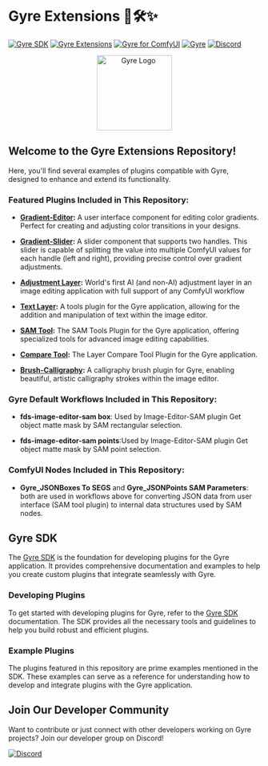 
# Gyre Extensions 🌟🛠️✨

[![Gyre SDK](https://img.shields.io/badge/Gyre%20SDK-Explore-blue?style=for-the-badge&logo=github)](https://flyingdogsoftware.github.io/gyre-sdk/)
[![Gyre Extensions](https://img.shields.io/badge/Gyre%20Extensions-Repository-blue?style=for-the-badge&logo=github)](https://github.com/flyingdogsoftware/gyre-extensions/)
[![Gyre for ComfyUI](https://img.shields.io/badge/Gyre%20for%20ComfyUI-Explore-blue?style=for-the-badge&logo=github)](https://github.com/flyingdogsoftware/gyre_for_comfyui)
[![Gyre](https://img.shields.io/badge/Gyre-Website-orange?style=for-the-badge&logo=internet-explorer)](https://gyre.ai)
[![Discord](https://img.shields.io/badge/Discord-Join%20Us-7289DA?style=for-the-badge&logo=discord)](https://discord.gg/HyaNtnU5Pw)

<p align="center">
  <img src="https://gyre.ai/images/logo.png" alt="Gyre Logo" width="150px">
</p>

## Welcome to the Gyre Extensions Repository!

Here, you'll find several examples of plugins compatible with Gyre, designed to enhance and extend its functionality.

### Featured Plugins Included in This Repository:

- **[Gradient-Editor](https://github.com/flyingdogsoftware/fds-gradient-editor):** A user interface component for editing color gradients. Perfect for creating and adjusting color transitions in your designs.

- **[Gradient-Slider](https://github.com/flyingdogsoftware/fds-gradient-slider):** A slider component that supports two handles. This slider is capable of splitting the value into multiple ComfyUI values for each handle (left and right), providing precise control over gradient adjustments.

- **[Adjustment Layer](https://github.com/flyingdogsoftware/fds-image-editor-adjustment-layer):** World's first AI (and non-AI) adjustment layer in an image editing application with full support of any ComfyUI workflow

- **[Text Layer](https://github.com/flyingdogsoftware/fds-image-editor-text):** A tools plugin for the Gyre application, allowing for the addition and manipulation of text within the image editor.

- **[SAM Tool](https://github.com/flyingdogsoftware/fds-image-editor-sam):** The SAM Tools Plugin for the Gyre application, offering specialized tools for advanced image editing capabilities.

- **[Compare Tool](https://github.com/flyingdogsoftware/fds-image-editor-compare):** The Layer Compare Tool Plugin for the Gyre application.

- **[Brush-Calligraphy](https://github.com/flyingdogsoftware/brush_Caligraphy):** A calligraphy brush plugin for Gyre, enabling beautiful, artistic calligraphy strokes within the image editor.

### Gyre Default Workflows Included in This Repository:

- **fds-image-editor-sam box**: Used by Image-Editor-SAM plugin Get object matte mask by SAM rectangular selection.

- **fds-image-editor-sam points**:Used by Image-Editor-SAM plugin Get object matte mask by SAM point selection.

### ComfyUI Nodes Included in This Repository:

- **Gyre_JSONBoxes To SEGS** and **Gyre_JSONPoints SAM Parameters**: both are used in workflows above for converting JSON data from user interface (SAM tool plugin) to internal data structures used by SAM nodes.

## Gyre SDK

The [Gyre SDK](https://flyingdogsoftware.github.io/gyre-sdk/) is the foundation for developing plugins for the Gyre application. It provides comprehensive documentation and examples to help you create custom plugins that integrate seamlessly with Gyre.

### Developing Plugins

To get started with developing plugins for Gyre, refer to the [Gyre SDK](https://flyingdogsoftware.github.io/gyre-sdk/) documentation. The SDK provides all the necessary tools and guidelines to help you build robust and efficient plugins.

### Example Plugins

The plugins featured in this repository are prime examples mentioned in the SDK. These examples can serve as a reference for understanding how to develop and integrate plugins with the Gyre application. 

## Join Our Developer Community

Want to contribute or just connect with other developers working on Gyre projects? Join our developer group on Discord!

[![Discord](https://img.shields.io/badge/Discord-Join%20Us-7289DA?style=for-the-badge&logo=discord)](https://discord.gg/HyaNtnU5Pw)

